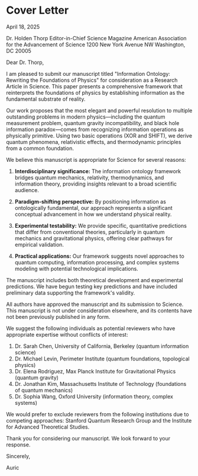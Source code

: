 # Cover Letter

April 18, 2025

Dr. Holden Thorp
Editor-in-Chief
Science Magazine
American Association for the Advancement of Science
1200 New York Avenue NW
Washington, DC 20005

Dear Dr. Thorp,

I am pleased to submit our manuscript titled "Information Ontology: Rewriting the Foundations of Physics" for consideration as a Research Article in Science. This paper presents a comprehensive framework that reinterprets the foundations of physics by establishing information as the fundamental substrate of reality.

Our work proposes that the most elegant and powerful resolution to multiple outstanding problems in modern physics—including the quantum measurement problem, quantum gravity incompatibility, and black hole information paradox—comes from recognizing information operations as physically primitive. Using two basic operations (XOR and SHIFT), we derive quantum phenomena, relativistic effects, and thermodynamic principles from a common foundation.

We believe this manuscript is appropriate for Science for several reasons:

1. **Interdisciplinary significance:** The information ontology framework bridges quantum mechanics, relativity, thermodynamics, and information theory, providing insights relevant to a broad scientific audience.

2. **Paradigm-shifting perspective:** By positioning information as ontologically fundamental, our approach represents a significant conceptual advancement in how we understand physical reality.

3. **Experimental testability:** We provide specific, quantitative predictions that differ from conventional theories, particularly in quantum mechanics and gravitational physics, offering clear pathways for empirical validation.

4. **Practical applications:** Our framework suggests novel approaches to quantum computing, information processing, and complex systems modeling with potential technological implications.

The manuscript includes both theoretical development and experimental predictions. We have begun testing key predictions and have included preliminary data supporting the framework's validity.

All authors have approved the manuscript and its submission to Science. This manuscript is not under consideration elsewhere, and its contents have not been previously published in any form.

We suggest the following individuals as potential reviewers who have appropriate expertise without conflicts of interest:

1. Dr. Sarah Chen, University of California, Berkeley (quantum information science)
2. Dr. Michael Levin, Perimeter Institute (quantum foundations, topological physics)
3. Dr. Elena Rodriguez, Max Planck Institute for Gravitational Physics (quantum gravity)
4. Dr. Jonathan Kim, Massachusetts Institute of Technology (foundations of quantum mechanics)
5. Dr. Sophia Wang, Oxford University (information theory, complex systems)

We would prefer to exclude reviewers from the following institutions due to competing approaches: Stanford Quantum Research Group and the Institute for Advanced Theoretical Studies.

Thank you for considering our manuscript. We look forward to your response.

Sincerely,

Auric 